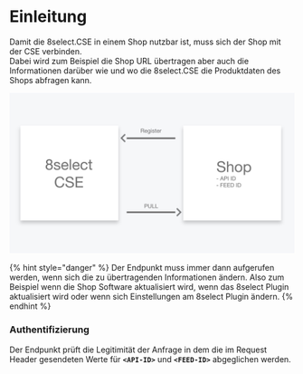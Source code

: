 # Einleitung

Damit die 8select.CSE in einem Shop nutzbar ist, muss sich der Shop mit der CSE verbinden.  
Dabei wird zum Beispiel die Shop URL übertragen aber auch die Informationen darüber wie und wo die 8select.CSE die Produktdaten des Shops abfragen kann.

![](../.gitbook/assets/schema.jpg)

{% hint style="danger" %}
Der Endpunkt muss immer dann aufgerufen werden, wenn sich die zu übertragenden Informationen ändern. Also zum Beispiel wenn die Shop Software aktualisiert wird, wenn das 8select Plugin aktualisiert wird oder wenn sich Einstellungen am 8select Plugin ändern.
{% endhint %}

### Authentifizierung

Der Endpunkt prüft die Legitimität der Anfrage in dem die im  Request Header gesendeten Werte für **`<API-ID>`** und **`<FEED-ID>`** abgeglichen werden.


